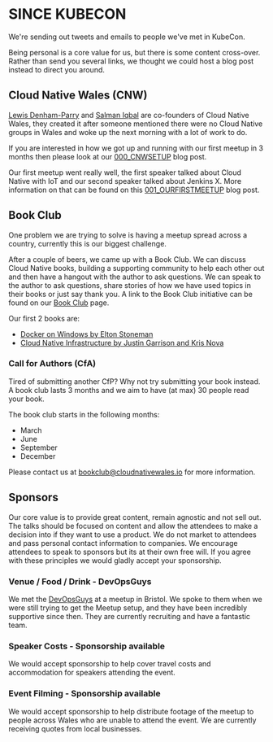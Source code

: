 # SINCE KUBECON

We're sending out tweets and emails to people we've met in KubeCon.

Being personal is a core value for us, but there is some content cross-over.
Rather than send you several links, we thought we could host a blog post instead to direct you around.

## Cloud Native Wales (CNW)

[Lewis Denham-Parry](https://twitter.com/denhamparry) and [Salman Iqbal](https://twitter.com/soulmaniqbal) are co-founders of Cloud Native Wales, they created it after someone mentioned there were no Cloud Native groups in Wales and woke up the next morning with a lot of work to do.

If you are interested in how we got up and running with our first meetup in 3 months then please look at our [000_CNWSETUP](https://blog.cloudnativewales.io/000_cnwsetup/) blog post.

Our first meetup went really well, the first speaker talked about Cloud Native with IoT and our second speaker talked about Jenkins X.  More information on that can be found on this [001_OURFIRSTMEETUP](https://blog.cloudnativewales.io/001_ourfirstmeetup/) blog post.

## Book Club

One problem we are trying to solve is having a meetup spread across a country, currently this is our biggest challenge.

After a couple of beers, we came up with a Book Club.  We can discuss Cloud Native books, building a supporting community to help each other out and then have a hangout with the author to ask questions.  We can speak to the author to ask questions, share stories of how we have used topics in their books or just say thank you.  A link to the Book Club initiative can be found on our [Book Club](https://blog.cloudnativewales.io/bookclub/) page.

Our first 2 books are:

* [Docker on Windows by Elton Stoneman](https://blog.cloudnativewales.io/dockeronwindows/)
* [Cloud Native Infrastructure by Justin Garrison and Kris Nova](https://blog.cloudnativewales.io/cloudnativeinfrastructure/)

### Call for Authors (CfA)

Tired of submitting another CfP?  Why not try submitting your book instead.
A book club lasts 3 months and we aim to have (at max) 30 people read your book.

The book club starts in the following months:

* March
* June
* September
* December

Please contact us at [bookclub@cloudnativewales.io](mailto:bookclub@cloudnativewales.io) for more information.

## Sponsors

Our core value is to provide great content, remain agnostic and not sell out.  The talks should be focused on content and allow the attendees to make a decision into if they want to use a product.  We do not market to attendees and pass personal contact information to companies.  We encourage attendees to speak to sponsors but its at their own free will.  If you agree with these principles we would gladly accept your sponsorship.

### Venue / Food / Drink - DevOpsGuys

We met the [DevOpsGuys](https://www.devopsguys.com) at a meetup in Bristol.  We spoke to them when we were still trying to get the Meetup setup, and they have been incredibly supportive since then.  They are currently recruiting and have a fantastic team.

### Speaker Costs - Sponsorship available

We would accept sponsorship to help cover travel costs and accommodation for speakers attending the event.

### Event Filming - Sponsorship available

We would accept sponsorship to help distribute footage of the meetup to people across Wales who are unable to attend the event.  We are currently receiving quotes from local businesses.